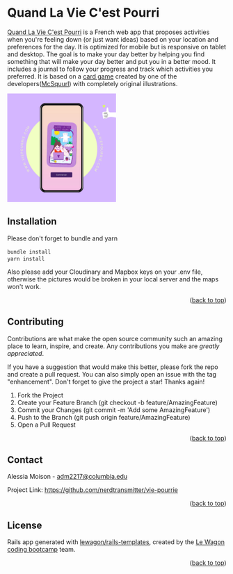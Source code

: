 # Quand La Vie C'est Pourri

[Quand La Vie C'est Pourri](https://www.viepourrie.com/) is a French web app that proposes activities when you're feeling down (or just want ideas) based on your location and preferences for the day. It is optimized for mobile but is responsive on tablet and desktop. The goal is to make your day better by helping you find something that will make your day better and put you in a better mood. It includes a journal to follow your progress and track which activities you preferred. It is based on a [card game](https://www.etsy.com/listing/1147771650/when-life-is-rotten-card-game?show_sold_out_detail=1&ref=nla_listing_details) created by one of the developers([McSquurl](https://github.com/mcsqurrl)) with completely original illustrations.

<img src="/app/assets/images/Purple Modern App Instagram Ad.png" alt="home page mockup" title="Vie Pourri mockup" style="display: inline-block; margin: 0 auto; max-width: 250px">

## Installation

Please don't forget to bundle and yarn

```
bundle install
yarn install
```

Also please add your Cloudinary and Mapbox keys on your .env file, otherwise the pictures would be broken in your local server and the maps won't work.

<p align="right">(<a href="#readme-top">back to top</a>)</p>

## Contributing

Contributions are what make the open source community such an amazing place to learn, inspire, and create. Any contributions you make are *greatly appreciated*.

If you have a suggestion that would make this better, please fork the repo and create a pull request. You can also simply open an issue with the tag "enhancement". Don't forget to give the project a star! Thanks again!

1. Fork the Project
2. Create your Feature Branch (git checkout -b feature/AmazingFeature)
3. Commit your Changes (git commit -m 'Add some AmazingFeature')
4. Push to the Branch (git push origin feature/AmazingFeature)
5. Open a Pull Request

<p align="right">(<a href="#readme-top">back to top</a>)</p>

## Contact

Alessia Moison - adm2217@columbia.edu

Project Link: https://github.com/nerdtransmitter/vie-pourrie

<p align="right">(<a href="#readme-top">back to top</a>)</p>

## License

Rails app generated with [lewagon/rails-templates](https://github.com/lewagon/rails-templates), created by the [Le Wagon coding bootcamp](https://www.lewagon.com) team.

<p align="right">(<a href="#readme-top">back to top</a>)</p>
